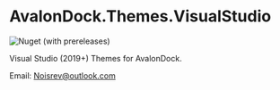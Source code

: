 # AvalonDock.Themes.VisualStudio

![Nuget (with prereleases)](https://img.shields.io/nuget/vpre/AvalonDock.Themes.VisualStudio)

Visual Studio (2019+) Themes for AvalonDock.

Email: Noisrev@outlook.com
